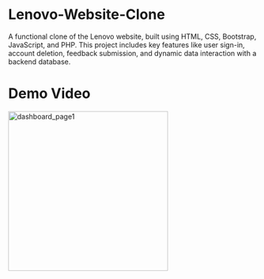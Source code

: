 # Lenovo-Website-Clone
A functional clone of the Lenovo website, built using HTML, CSS, Bootstrap, JavaScript, and PHP. This project includes key features like user sign-in, account deletion, feedback submission, and dynamic data interaction with a backend database.

# Demo Video
<img width="323" alt="dashboard_page1" src="https://github.com/user-attachments/assets/ca442612-a517-4cc7-b8a0-cd352621954d">
